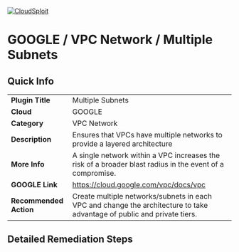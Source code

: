 [![CloudSploit](https://cloudsploit.com/img/logo-new-big-text-100.png "CloudSploit")](https://cloudsploit.com)

# GOOGLE / VPC Network / Multiple Subnets

## Quick Info

| | |
|-|-|
| **Plugin Title** | Multiple Subnets |
| **Cloud** | GOOGLE |
| **Category** | VPC Network |
| **Description** | Ensures that VPCs have multiple networks to provide a layered architecture |
| **More Info** | A single network within a VPC increases the risk of a broader blast radius in the event of a compromise. |
| **GOOGLE Link** | https://cloud.google.com/vpc/docs/vpc |
| **Recommended Action** | Create multiple networks/subnets in each VPC and change the architecture to take advantage of public and private tiers. |

## Detailed Remediation Steps

